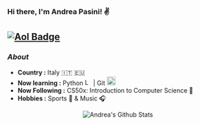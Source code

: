 ### Hi there, I'm Andrea Pasini! :v:

[![Aol Badge](https://img.shields.io/badge/-andrea.pasini@aol.com-000000?style=flat-square&logo=Aol&logoColor=white&link=mailto:andrea.pasini@aol.com)](mailto:andrea.pasini@aol.com)
---------------------------------------------------------------------------------------------------------------------------------------------------------------------------------
### <i>About</i>

-  **Country :** Italy 🇮🇹 🇪🇺 
-  **Now learning :** Python <img src="https://upload.wikimedia.org/wikipedia/commons/thumb/c/c3/Python-logo-notext.svg/1200px-Python-logo-notext.svg.png" alt="Logo" width="15" height="15"> | Git <img src="https://git-scm.com/images/logos/downloads/Git-Icon-1788C.png" alt="Logo" width="20" height="20">
-  **Now Following :** CS50x: Introduction to Computer Science :floppy_disk:
-  **Hobbies :** Sports :basketball:  & Music :headphones:

<p align="center">
  <img alt="Andrea's Github Stats" src="https://github-readme-stats.vercel.app/api?username=Andrea-Pasini&show_icons=true&theme=radical">
</p>
